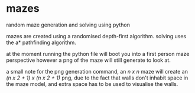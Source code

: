 # mazes

random maze generation and solving using python

mazes are created using a randomised depth-first algorithm. solving uses the a* pathfinding algorithm.

at the moment running the python file will boot you into a first person maze perspective however a png of the maze will still generate to look at.

a small note for the png generation command, an *n x n* maze will create an *(n x 2 + 1) x (n x 2 + 1)* png, due to the fact that walls don't inhabit space in the maze model, and extra space has to be used to visualise the walls.
